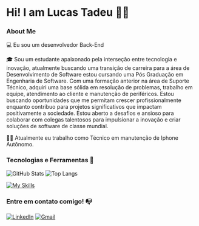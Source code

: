 <h1> Hi! I am Lucas Tadeu 👨‍💻 </h1>

### About Me

💻 Eu sou um desenvolvedor Back-End 

🎓 Sou um estudante apaixonado pela interseção entre tecnologia e inovação, atualmente buscando uma transição de carreira para a área de Desenvolvimento de Software estou cursando uma Pós Graduação em Engenharia de Software. Com uma formação anterior na área de Suporte Técnico, adquiri uma base sólida em resolução de problemas, trabalho em equipe, atendimento ao cliente e manutenção de periféricos.
Estou buscando oportunidades que me permitam crescer profissionalmente enquanto contribuo para projetos significativos que impactam positivamente a sociedade. Estou aberto a desafios e ansioso para colaborar com colegas talentosos para impulsionar a inovação e criar soluções de software de classe mundial. 

👨‍💻 Atualmente eu trabalho como Técnico em manutenção de Iphone Autônomo.


### Tecnologias e Ferramentas 🔧

![GitHub Stats](https://github-readme-stats.vercel.app/api?username=lucastadeu0212&theme=transparent&bg_color=000&border_color=30A3DC&show_icons=true&icon_color=30A3DC&title_color=&text_color=FFF)
![Top Langs](https://github-readme-stats-git-masterrstaa-rickstaa.vercel.app/api/top-langs/?username=lucastadeu0212&layout=compact&bg_color=000&border_color=30A3DC&title_color=F&text_color=FFF)

[![My Skills](https://skillicons.dev/icons?i=js,python,nodejs,flask,git,html,css,bootstrap&theme=light)](https://skillicons.dev)

### Entre em contato comigo! 📭

[![LinkedIn](https://img.shields.io/badge/LinkedIn-0077B5?style=for-the-badge&logo=linkedin&logoColor=white)](https://www.linkedin.com/in/lucas-tadeu-n-biscaia/)
[![Gmail](https://img.shields.io/badge/Gmail-333333?style=for-the-badge&logo=gmail&logoColor=red)](mailto:lucastadeu.developer@gmail.com)



    
